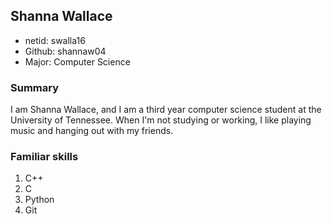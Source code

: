
## Shanna Wallace  

- netid: swalla16
- Github: shannaw04
- Major: Computer Science

### Summary

I am Shanna Wallace, and I am a third year computer science student at the University of Tennessee. When I'm not studying or working, I like playing music and hanging out with my friends.

### Familiar skills

1. C++
2. C
3. Python
4. Git

